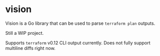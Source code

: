 # vision

Vision is a Go library that can be used to parse `terraform plan` outputs.

Still a WIP project.

Supports `terraform` v0.12 CLI output currently. Does not fully support multiline diffs right now.